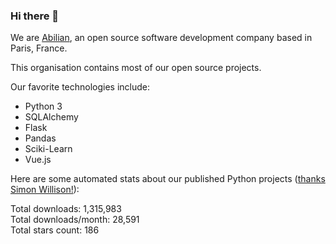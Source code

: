 ### Hi there 👋

We are [Abilian](https://abilian.com/), an open source software development company based in Paris, France.

This organisation contains most of our open source projects.

Our favorite technologies include:

- Python 3
- SQLAlchemy
- Flask
- Pandas
- Sciki-Learn
- Vue.js

Here are some automated stats about our published Python projects
([thanks Simon Willison!][sw-post]):

<!--marker-->
Total downloads: 1,315,983<br>
Total downloads/month: 28,591<br>
Total stars count: 186
<!--end-->

[sw-post]: https://simonwillison.net/2020/Jul/10/self-updating-profile-readme/